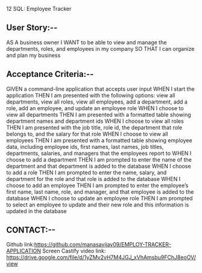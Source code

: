12 SQL: Employee Tracker

User Story:--
---------------------
AS A business owner
I WANT to be able to view and manage the departments, roles, and employees in my company
SO THAT I can organize and plan my business



Acceptance Criteria:--
--------------------------

GIVEN a command-line application that accepts user input
WHEN I start the application
THEN I am presented with the following options: view all departments, view all roles, view all employees, add a department, add a role, add an employee, and update an employee role
WHEN I choose to view all departments
THEN I am presented with a formatted table showing department names and department ids
WHEN I choose to view all roles
THEN I am presented with the job title, role id, the department that role belongs to, and the salary for that role
WHEN I choose to view all employees
THEN I am presented with a formatted table showing employee data, including employee ids, first names, last names, job titles, departments, salaries, and managers that the employees report to
WHEN I choose to add a department
THEN I am prompted to enter the name of the department and that department is added to the database
WHEN I choose to add a role
THEN I am prompted to enter the name, salary, and department for the role and that role is added to the database
WHEN I choose to add an employee
THEN I am prompted to enter the employee’s first name, last name, role, and manager, and that employee is added to the database
WHEN I choose to update an employee role
THEN I am prompted to select an employee to update and their new role and this information is updated in the database 



CONTACT:--
-------------

Github link:https://github.com/manasavijay09/EMPLOY-TRACKER-APPLICATION
Screen Castify video link: https://drive.google.com/file/d/1yZMv2vH7M4JGJ_xVhAmsbu9FChJ8eoOV/view